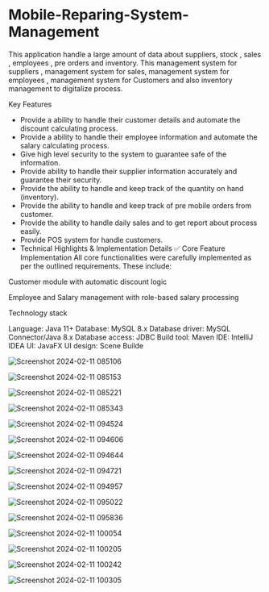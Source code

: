 # Mobile-Reparing-System-Management

This application handle a large amount of data about suppliers, stock , sales , employees , pre orders and inventory.
This management system for suppliers , management system for sales, management system for employees , management system
for Customers and also inventory management to digitalize process.

Key Features

 * Provide a ability to handle their customer details and automate the discount calculating process.
 * Provide a ability to handle their employee information and automate the salary calculating process.
 * Give high level security to the system to guarantee safe of the information.
 * Provide ability to handle their supplier information accurately and guarantee their security.
 * Provide the ability to handle and keep track of the quantity on hand (inventory).
 * Provide the ability to handle and keep track of pre mobile orders from customer.
 * Provide the ability to handle daily sales and to get report about process easily.
 * Provide POS system for handle customers.
 * Technical Highlights & Implementation Details
✅ Core Feature Implementation
All core functionalities were carefully implemented as per the outlined requirements. These include:

Customer module with automatic discount logic

Employee and Salary management with role-based salary processing

Technology stack

Language: Java 11+
Database: MySQL 8.x
Database driver: MySQL Connector/Java 8.x
Database access: JDBC
Build tool: Maven
IDE: IntelliJ IDEA
UI: JavaFX
UI design: Scene Builde



![Screenshot 2024-02-11 085106](https://github.com/chamithKavinda/Mobile-Phone-Shop-Management-System/assets/139870167/d7bbe5b2-c036-42b1-abdd-2fde56f0fac3)

![Screenshot 2024-02-11 085153](https://github.com/chamithKavinda/Mobile-Phone-Shop-Management-System/assets/139870167/eea91da3-df92-440d-a9b8-90ff4866806e)

![Screenshot 2024-02-11 085221](https://github.com/chamithKavinda/Mobile-Phone-Shop-Management-System/assets/139870167/0d5d7a89-f20e-4efa-8e28-d93d5ae51567)

![Screenshot 2024-02-11 085343](https://github.com/chamithKavinda/Mobile-Phone-Shop-Management-System/assets/139870167/5aa05d02-9ca4-4b62-9987-7a9e74b054d3)

![Screenshot 2024-02-11 094524](https://github.com/chamithKavinda/Mobile-Phone-Shop-Management-System/assets/139870167/9c446aae-853c-4f72-9ff0-200a5e5012db)

![Screenshot 2024-02-11 094606](https://github.com/chamithKavinda/Mobile-Phone-Shop-Management-System/assets/139870167/45b92a41-fcf6-4c44-a002-1434991a4221)

![Screenshot 2024-02-11 094644](https://github.com/chamithKavinda/Mobile-Phone-Shop-Management-System/assets/139870167/a0dc65f8-9fe8-44ce-8e15-6159aa86b859)

![Screenshot 2024-02-11 094721](https://github.com/chamithKavinda/Mobile-Phone-Shop-Management-System/assets/139870167/9d4959da-42bf-4a8c-8578-27308e0b89bc)

![Screenshot 2024-02-11 094957](https://github.com/chamithKavinda/Mobile-Phone-Shop-Management-System/assets/139870167/32178af1-be2a-49d7-9888-22a0477ce7ae)

![Screenshot 2024-02-11 095022](https://github.com/chamithKavinda/Mobile-Phone-Shop-Management-System/assets/139870167/2b8113bb-6250-49c3-96f8-a5f3e5c98158)

![Screenshot 2024-02-11 095836](https://github.com/chamithKavinda/Mobile-Phone-Shop-Management-System/assets/139870167/72f8bc07-64ce-43ae-b6ab-320507a44f87)

![Screenshot 2024-02-11 100054](https://github.com/chamithKavinda/Mobile-Phone-Shop-Management-System/assets/139870167/9ee8636e-7a46-4ff9-bd68-0254bbb33ca8)

![Screenshot 2024-02-11 100205](https://github.com/chamithKavinda/Mobile-Phone-Shop-Management-System/assets/139870167/576d976c-8e56-4983-b209-d2d5604707a0)

![Screenshot 2024-02-11 100242](https://github.com/chamithKavinda/Mobile-Phone-Shop-Management-System/assets/139870167/7bed440b-e731-4a08-bf8a-f2eacb121970)

![Screenshot 2024-02-11 100305](https://github.com/chamithKavinda/Mobile-Phone-Shop-Management-System/assets/139870167/16e522b9-f0a1-43a6-b33a-343bed117d59)
